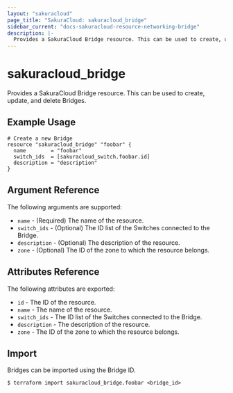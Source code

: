 ```yaml
---
layout: "sakuracloud"
page_title: "SakuraCloud: sakuracloud_bridge"
sidebar_current: "docs-sakuracloud-resource-networking-bridge"
description: |-
  Provides a SakuraCloud Bridge resource. This can be used to create, update, and delete Bridges.
---
```


# sakuracloud\_bridge

Provides a SakuraCloud Bridge resource. This can be used to create, update, and delete Bridges.

## Example Usage

```hcl
# Create a new Bridge
resource "sakuracloud_bridge" "foobar" {
  name        = "foobar"
  switch_ids  = [sakuracloud_switch.foobar.id]
  description = "description"
}
```

## Argument Reference

The following arguments are supported:

* `name` - (Required) The name of the resource.
* `switch_ids` - (Optional) The ID list of the Switches connected to the Bridge. 
* `description` - (Optional) The description of the resource.
* `zone` - (Optional) The ID of the zone to which the resource belongs.  

## Attributes Reference

The following attributes are exported:

* `id` - The ID of the resource.
* `name` - The name of the resource.
* `switch_ids` - The ID list of the Switches connected to the Bridge. 
* `description` - The description of the resource.
* `zone` - The ID of the zone to which the resource belongs.

## Import

Bridges can be imported using the Bridge ID.

```
$ terraform import sakuracloud_bridge.foobar <bridge_id>
```
